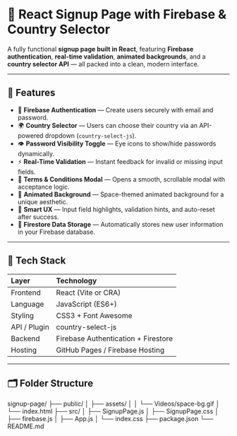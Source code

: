 # 🌌 React Signup Page with Firebase & Country Selector

A fully functional **signup page built in React**, featuring **Firebase authentication**, **real-time validation**, **animated backgrounds**, and a **country selector API** — all packed into a clean, modern interface.

---

## 🚀 Features

- 🔐 **Firebase Authentication** — Create users securely with email and password.
- 🌍 **Country Selector** — Users can choose their country via an API-powered dropdown (`country-select-js`).
- 👁️ **Password Visibility Toggle** — Eye icons to show/hide passwords dynamically.
- ⚡ **Real-Time Validation** — Instant feedback for invalid or missing input fields.
- 📜 **Terms & Conditions Modal** — Opens a smooth, scrollable modal with acceptance logic.
- 🌠 **Animated Background** — Space-themed animated background for a unique aesthetic.
- 🧠 **Smart UX** — Input field highlights, validation hints, and auto-reset after success.
- 💾 **Firestore Data Storage** — Automatically stores new user information in your Firebase database.

---

## 🧰 Tech Stack

| Layer | Technology |
|:------|:------------|
| Frontend | React (Vite or CRA) |
| Language | JavaScript (ES6+) |
| Styling | CSS3 + Font Awesome |
| API / Plugin | country-select-js |
| Backend | Firebase Authentication + Firestore |
| Hosting | GitHub Pages / Firebase Hosting |

---

## 🗂️ Folder Structure

signup-page/
├── public/
│ ├── assets/
│ │ └── Videos/space-bg.gif
│ └── index.html
├── src/
│ ├── SignupPage.js
│ ├── SignupPage.css
│ ├── firebase.js
│ ├── App.js
│ └── index.css
├── package.json
└── README.md